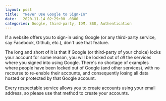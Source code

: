 ```yaml
---
layout: post
title:  "Never Use Google to Sign-In"
date:   2020-11-14 02:29:00 -0800
categories: Google, third-party, IDM, SSO, Authentication
---
```


If a website offers you to sign-in using Google (or any third-party service, say
Facebook, Github, etc.), don't use that feature.

The long and short of it is that if Google (or third-party of your choice) locks
your account for some reason, you will be locked out of _all_ the services where
you signed into using Google. There's no shortage of examples where people have
been locked out of Google (and other services), with no recourse to re-enable
their accounts, and consequently losing all data hosted or protected by that
Google account.

Every respectable service allows you to create accounts using your email
address, so please use that method to create your accounts.



